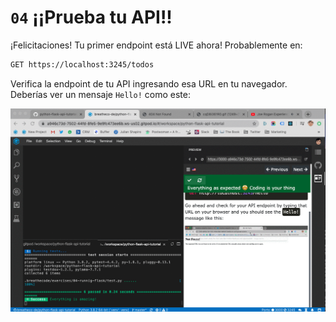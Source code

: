 # `04` ¡¡Prueba tu API!!

¡Felicitaciones! Tu primer endpoint está LIVE ahora! Probablemente en:

```txt
GET https://localhost:3245/todos
```

Verifica la endpoint de tu API ingresando esa URL en tu navegador. Deberías ver un mensaje `Hello!` como este:

![Demo your API](../../assets/check-live.gif?raw=true)
